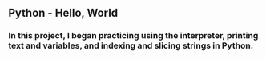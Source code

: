 ## Python - Hello, World

### In this project, I began practicing using the interpreter, printing text and variables, and indexing and slicing strings in Python.
